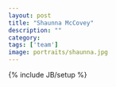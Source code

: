 ```yaml
---
layout: post
title: "Shaunna McCovey"
description: ""
category: 
tags: ['team']
image: portraits/shaunna.jpg
---
```

{% include JB/setup %}
